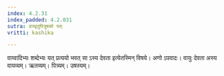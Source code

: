 ```yaml
---
index: 4.2.31
index_padded: 4.2.031
sutra: वाय्वृतुपित्रुषसो यत्
vritti: kashika

---
```

वाय्वादिभ्यः शब्देभ्यः यत् प्रत्ययो भवत् सा ऽस्य देवता इत्येतस्मिन् विषये। अणो ऽपवादः। वायुः देवता अस्य वायव्यम्। ऋतव्यम्। पित्र्यम्। उषस्यम्।